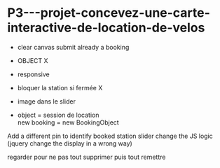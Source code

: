 # P3---projet-concevez-une-carte-interactive-de-location-de-velos

- clear canvas submit already a booking

- OBJECT X
- responsive
- bloquer la station si fermée X
- image dans le slider

- object = session de location  
new booking = new BookingObject


Add a different pin to identify booked station
slider change the JS logic (jquery change the display in a wrong way)

regarder pour ne pas tout supprimer puis tout remettre